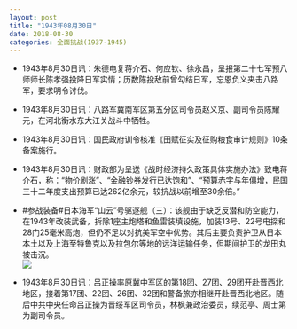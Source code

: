 ```yaml
---
layout: post
title: "1943年08月30日"
date: 2018-08-30
categories: 全面抗战(1937-1945)
---
```


<meta name="referrer" content="no-referrer" />

- 1943年8月30日讯：朱德电复蒋介石、何应钦、徐永昌，呈报第二十七军预八师师长陈孝强投降日军实情；历数陈投敌前曾勾结日军，忘恩负义夹击八路军，要求明令讨伐。 

- 1943年8月30日讯：八路军冀南军区第五分区司令员赵义京、副司令员陈耀元，在河北衡水东大江关战斗中牺牲。 

- 1943年8月30日讯：国民政府训令核准《田赋征实及征购粮食审计规则》10条备案施行。 

- 1943年8月30日讯：财政部为呈送《战时经济持久政策具体实施办法》致电蒋介石，称：“物价剧涨”、“金融钞券发行已达饱和”、“预算赤字与年俱增，民国三十二年度支出预算已达262亿余元，较抗战以前增至30余倍。” 

- #参战装备#日本海军“山云”号驱逐舰（三）：该舰由于缺乏反潜和防空能力，在1943年改装武备，拆除1座主炮塔和鱼雷装填设施，加装13号、22号电探和28门25毫米高炮，但仍不足以对抗美军空中优势。其后主要负责护卫从日本本土以及上海至特鲁克以及拉包尔等地的远洋运输任务，但期间护卫的龙田丸被击沉。 <br/><img src="https://wx4.sinaimg.cn/large/aca367d8ly1furhxj8pefj20da05wwfe.jpg" />

- 1943年8月30日讯：吕正操率原冀中军区的第18团、27团、29团开赴晋西北地区，接着第17团、22团、26团、32团和警备旅亦相继开赴晋西北地区。随后中共中央任命吕正操为晋绥军区司令员，林枫兼政治委员，续范亭、周士第为副司令员。 

